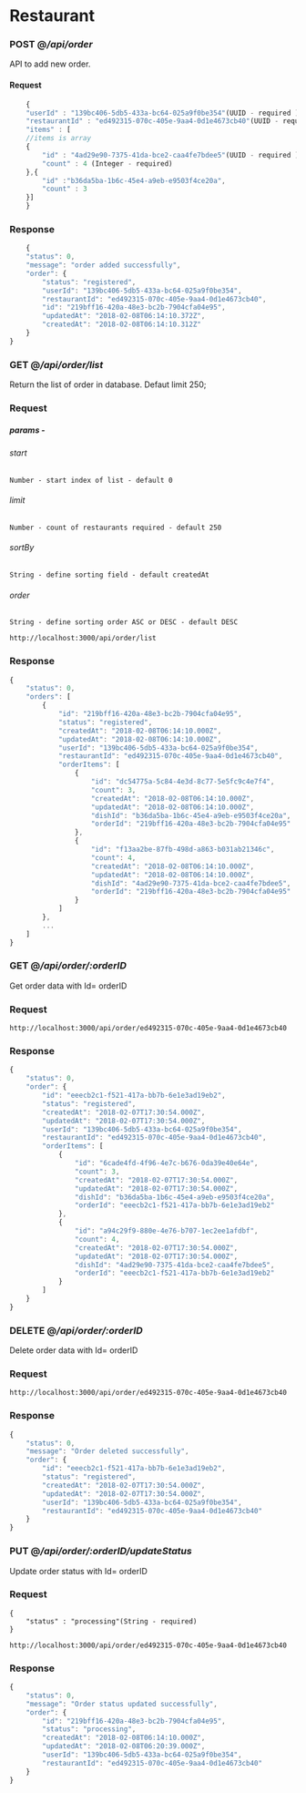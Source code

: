 # Restaurant

### POST @*/api/order*

API to add new order.

#### Request

```javascript
    {
    "userId" : "139bc406-5db5-433a-bc64-025a9f0be354"(UUID - required ),
    "restaurantId" : "ed492315-070c-405e-9aa4-0d1e4673cb40"(UUID - required ),,
    "items" : [
    //items is array 
    {
        "id" : "4ad29e90-7375-41da-bce2-caa4fe7bdee5"(UUID - required ),
        "count" : 4 (Integer - required)
    },{
        "id" :"b36da5ba-1b6c-45e4-a9eb-e9503f4ce20a",
        "count" : 3
    }]
    }
```

### Response


```javascript
    {
    "status": 0,
    "message": "order added successfully",
    "order": {
        "status": "registered",
        "userId": "139bc406-5db5-433a-bc64-025a9f0be354",
        "restaurantId": "ed492315-070c-405e-9aa4-0d1e4673cb40",
        "id": "219bff16-420a-48e3-bc2b-7904cfa04e95",
        "updatedAt": "2018-02-08T06:14:10.372Z",
        "createdAt": "2018-02-08T06:14:10.312Z"
    }
}

```

### GET @*/api/order/list*

Return the list of order in database.
Defaut limit 250;

### Request

##### params  -
###### start 
    Number - start index of list - default 0
###### limit
    Number - count of restaurants required - default 250
###### sortBy
    String - define sorting field - default createdAt
###### order
    String - define sorting order ASC or DESC - default DESC

```
http://localhost:3000/api/order/list
```
    
### Response

```javascript
{
    "status": 0,
    "orders": [
        {
            "id": "219bff16-420a-48e3-bc2b-7904cfa04e95",
            "status": "registered",
            "createdAt": "2018-02-08T06:14:10.000Z",
            "updatedAt": "2018-02-08T06:14:10.000Z",
            "userId": "139bc406-5db5-433a-bc64-025a9f0be354",
            "restaurantId": "ed492315-070c-405e-9aa4-0d1e4673cb40",
            "orderItems": [
                {
                    "id": "dc54775a-5c84-4e3d-8c77-5e5fc9c4e7f4",
                    "count": 3,
                    "createdAt": "2018-02-08T06:14:10.000Z",
                    "updatedAt": "2018-02-08T06:14:10.000Z",
                    "dishId": "b36da5ba-1b6c-45e4-a9eb-e9503f4ce20a",
                    "orderId": "219bff16-420a-48e3-bc2b-7904cfa04e95"
                },
                {
                    "id": "f13aa2be-87fb-498d-a863-b031ab21346c",
                    "count": 4,
                    "createdAt": "2018-02-08T06:14:10.000Z",
                    "updatedAt": "2018-02-08T06:14:10.000Z",
                    "dishId": "4ad29e90-7375-41da-bce2-caa4fe7bdee5",
                    "orderId": "219bff16-420a-48e3-bc2b-7904cfa04e95"
                }
            ]
        },
        ...
    ]
}
```


### GET @*/api/order/:orderID*

Get order data with Id= orderID
### Request
```
http://localhost:3000/api/order/ed492315-070c-405e-9aa4-0d1e4673cb40
```

### Response

```javascript
{
    "status": 0,
    "order": {
        "id": "eeecb2c1-f521-417a-bb7b-6e1e3ad19eb2",
        "status": "registered",
        "createdAt": "2018-02-07T17:30:54.000Z",
        "updatedAt": "2018-02-07T17:30:54.000Z",
        "userId": "139bc406-5db5-433a-bc64-025a9f0be354",
        "restaurantId": "ed492315-070c-405e-9aa4-0d1e4673cb40",
        "orderItems": [
            {
                "id": "6cade4fd-4f96-4e7c-b676-0da39e40e64e",
                "count": 3,
                "createdAt": "2018-02-07T17:30:54.000Z",
                "updatedAt": "2018-02-07T17:30:54.000Z",
                "dishId": "b36da5ba-1b6c-45e4-a9eb-e9503f4ce20a",
                "orderId": "eeecb2c1-f521-417a-bb7b-6e1e3ad19eb2"
            },
            {
                "id": "a94c29f9-880e-4e76-b707-1ec2ee1afdbf",
                "count": 4,
                "createdAt": "2018-02-07T17:30:54.000Z",
                "updatedAt": "2018-02-07T17:30:54.000Z",
                "dishId": "4ad29e90-7375-41da-bce2-caa4fe7bdee5",
                "orderId": "eeecb2c1-f521-417a-bb7b-6e1e3ad19eb2"
            }
        ]
    }
}

```

### DELETE @*/api/order/:orderID*

Delete order data with Id= orderID
### Request
```
http://localhost:3000/api/order/ed492315-070c-405e-9aa4-0d1e4673cb40
```

### Response

```javascript
{
    "status": 0,
    "message": "Order deleted successfully",
    "order": {
        "id": "eeecb2c1-f521-417a-bb7b-6e1e3ad19eb2",
        "status": "registered",
        "createdAt": "2018-02-07T17:30:54.000Z",
        "updatedAt": "2018-02-07T17:30:54.000Z",
        "userId": "139bc406-5db5-433a-bc64-025a9f0be354",
        "restaurantId": "ed492315-070c-405e-9aa4-0d1e4673cb40"
    }
}

```

### PUT @*/api/order/:orderID/updateStatus*

Update order status with Id= orderID
### Request
```
{
    "status" : "processing"(String - required)
}

http://localhost:3000/api/order/ed492315-070c-405e-9aa4-0d1e4673cb40
```

### Response

```javascript
{
    "status": 0,
    "message": "Order status updated successfully",
    "order": {
        "id": "219bff16-420a-48e3-bc2b-7904cfa04e95",
        "status": "processing",
        "createdAt": "2018-02-08T06:14:10.000Z",
        "updatedAt": "2018-02-08T06:20:39.000Z",
        "userId": "139bc406-5db5-433a-bc64-025a9f0be354",
        "restaurantId": "ed492315-070c-405e-9aa4-0d1e4673cb40"
    }
}
```
